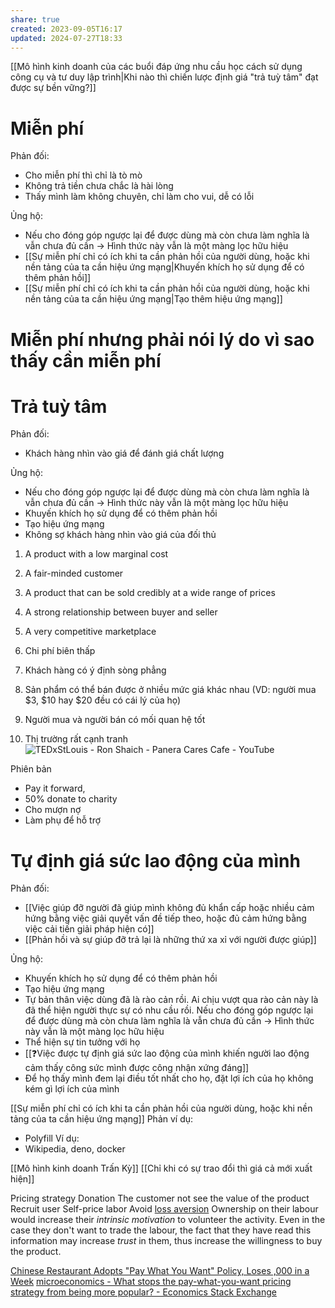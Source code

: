 ```yaml
---
share: true
created: 2023-09-05T16:17
updated: 2024-07-27T18:33
---
```

[[Mô hình kinh doanh của các buổi đáp ứng nhu cầu học cách sử dụng công cụ và tư duy lập trình|Khi nào thì chiến lược định giá "trả tuỳ tâm" đạt được sự bền vững?]]
# Miễn phí
Phản đối:
- Cho miễn phí thì chỉ là tò mò
- Không trả tiền chưa chắc là hài lòng
- Thấy mình làm không chuyên, chỉ làm cho vui, dễ có lỗi

Ủng hộ:
- Nếu cho đóng góp ngược lại để được dùng mà còn chưa làm nghĩa là vẫn chưa đủ cần → Hình thức này vẫn là một màng lọc hữu hiệu
- [[Sự miễn phí chỉ có ích khi ta cần phản hồi của người dùng, hoặc khi nền tảng của ta cần hiệu ứng mạng|Khuyến khích họ sử dụng để có thêm phản hồi]]
- [[Sự miễn phí chỉ có ích khi ta cần phản hồi của người dùng, hoặc khi nền tảng của ta cần hiệu ứng mạng|Tạo thêm hiệu ứng mạng]]

# Miễn phí nhưng phải nói lý do vì sao thấy cần miễn phí

# Trả tuỳ tâm
Phản đối:
- Khách hàng nhìn vào giá để đánh giá chất lượng

Ủng hộ:
- Nếu cho đóng góp ngược lại để được dùng mà còn chưa làm nghĩa là vẫn chưa đủ cần → Hình thức này vẫn là một màng lọc hữu hiệu
- Khuyến khích họ sử dụng để có thêm phản hồi
- Tạo hiệu ứng mạng
- Không sợ khách hàng nhìn vào giá của đối thủ


1. A product with a low marginal cost
2. A fair-minded customer
3. A product that can be sold credibly at a wide range of prices
4. A strong relationship between buyer and seller
5. A very competitive marketplace

1. Chi phí biên thấp
2. Khách hàng có ý định sòng phẳng
3. Sản phẩm có thể bán được ở nhiều mức giá khác nhau (VD: người mua $3, $10 hay $20 đều có cái lý của họ) 
4. Người mua và người bán có mối quan hệ tốt
5. Thị trường rất cạnh tranh
![TEDxStLouis - Ron Shaich - Panera Cares Cafe - YouTube](https://youtu.be/1ju8-agpCAQ?si=gH4N6nhv10oHHMy3)

Phiên bản
- Pay it forward,
- 50% donate to charity 
- Cho mượn nợ
- Làm phụ để hỗ trợ
# Tự định giá sức lao động của mình
Phản đối:
- [[Việc giúp đỡ người đã giúp mình không đủ khẩn cấp hoặc nhiều cảm hứng bằng việc giải quyết vấn đề tiếp theo, hoặc đủ cảm hứng bằng việc cải tiến giải pháp hiện có]]
- [[Phản hồi và sự giúp đỡ trả lại là những thứ xa xỉ với người được giúp]]

Ủng hộ:
- Khuyến khích họ sử dụng để có thêm phản hồi
- Tạo hiệu ứng mạng
- Tự bản thân việc dùng đã là rào cản rồi. Ai chịu vượt qua rào cản này là đã thể hiện người thực sự có nhu cầu rồi. Nếu cho đóng góp ngược lại để được dùng mà còn chưa làm nghĩa là vẫn chưa đủ cần → Hình thức này vẫn là một màng lọc hữu hiệu
- Thể hiện sự tin tưởng với họ
- [[❓Việc được tự định giá sức lao động của mình khiến người lao động cảm thấy công sức mình được công nhận xứng đáng]]
- Để họ thấy mình đem lại điều tốt nhất cho họ, đặt lợi ích của họ không kém gì lợi ích của mình

[[Sự miễn phí chỉ có ích khi ta cần phản hồi của người dùng, hoặc khi nền tảng của ta cần hiệu ứng mạng]]
Phản ví dụ:
- Polyfill
Ví dụ:
- Wikipedia, deno, docker

[[Mô hình kinh doanh Trấn Kỳ]]
[[Chỉ khi có sự trao đổi thì giá cả mới xuất hiện]] 

Pricing strategy
Donation
The customer not see the value of the product
Recruit user 
Self-price labor
Avoid [loss aversion](https://en.wikipedia.org/wiki/Loss_aversion "Loss aversion - Wikipedia")
Ownership on their labour would increase their *intrinsic motivation* to volunteer the activity. Even in the case they don't want to trade the labour, the fact that they have read this information may increase *trust* in them, thus increase the willingness to buy the product.


[Chinese Restaurant Adopts "Pay What You Want" Policy, Loses ,000 in a Week](https://www.odditycentral.com/news/chinese-restaurant-adopts-pay-what-you-want-policy-loses-15000-in-a-week.html)
[microeconomics - What stops the pay-what-you-want pricing strategy from being more popular? - Economics Stack Exchange](https://economics.stackexchange.com/q/57273/45941)
